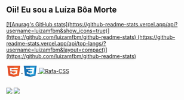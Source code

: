 ## Oii! Eu sou a Luíza Bôa Morte
<div>
 <a href="https://github.com/luizamfbm">
 [![Anurag's GitHub stats](https://github-readme-stats.vercel.app/api?username=luizamfbm&show_icons=true)](https://github.com/luizamfbm/github-readme-stats)
 (https://github-readme-stats.vercel.app/api/top-langs/?username=luizamfbm&layout=compact)](https://github.com/luizamfbm/github-readme-stats)
 </div>

<div style="display: inline_block"><br>
 
  
  
  <img align="center" alt="Rafa-HTML" height="30" width="40" src="https://raw.githubusercontent.com/devicons/devicon/master/icons/html5/html5-original.svg">
  <img align="center" alt="Rafa-CSS" height="30" width="40" src="https://raw.githubusercontent.com/devicons/devicon/master/icons/css3/css3-original.svg">
  <img align="center" alt="Rafa-CSS" height="30" width="40" src="https://cdn.jsdelivr.net/gh/devicons/devicon/icons/c/c-original.svg" />
  <img align="right" alt="" height="150" style="border-radius:50px;" src="https://width=676&height=676">
</div>
  
  ##
 
<div> 
  <a href="https://instagram.com/" target="_blank"><img src="https://img.shields.io/badge/-Instagram-%23E4405F?style=for-the-badge&logo=instagram&logoColor=white" target="_blank"></a>
 <a href="https://www.linkedin.com/in/lu%C3%ADza-f%C3%A9lix-b%C3%B4a-morte-99908b258/" target="_blank"><img src="https://img.shields.io/badge/-LinkedIn-%230077B5?style=for-the-badge&logo=linkedin&logoColor=white" target="_blank"></a> 
  
</div>
